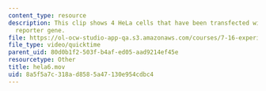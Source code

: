 ```yaml
---
content_type: resource
description: This clip shows 4 HeLa cells that have been transfected with a CFP-DEVD-YFP
  reporter gene.
file: https://ol-ocw-studio-app-qa.s3.amazonaws.com/courses/7-16-experimental-molecular-biology-biotechnology-ii-spring-2005/8a5f5a7c318ad8585a47130e954cdbc4_hela6.mov
file_type: video/quicktime
parent_uid: 80d0b1f2-503f-b4af-ed05-aad9214ef45e
resourcetype: Other
title: hela6.mov
uid: 8a5f5a7c-318a-d858-5a47-130e954cdbc4
---
```

